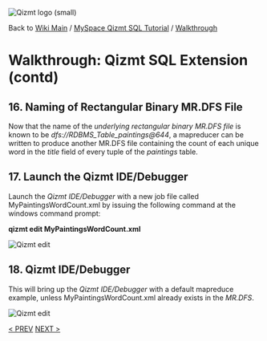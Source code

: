 <a href='Hidden comment: Image:'></a><img src='http://qizmt.googlecode.com/svn/wiki/images/Qizmt_logo_small.png' alt='Qizmt logo (small)' />

Back to <a href='Hidden comment: Link:'></a>[Wiki Main](Main.md) / [MySpace Qizmt SQL Tutorial](MySpaceQizmtSQLQuickStartGuide.md) / [Walkthrough](MySpaceQizmtSQLQuickStartGuideWalkthroughContents.md)


# Walkthrough: Qizmt SQL Extension (contd) #



## 16.  Naming of Rectangular Binary MR.DFS File ##

Now that the name of the _underlying rectangular binary MR.DFS file_ is known to be _dfs://RDBMS\_Table\_paintings@644_, a mapreducer can be written to produce another MR.DFS file containing the count of each unique word in the _title_ field of every tuple of the _paintings_ table.


## 17.  Launch the Qizmt IDE/Debugger ##


Launch the _Qizmt IDE/Debugger_ with a new job file called MyPaintingsWordCount.xml by issuing the following command at the windows command prompt:

**qizmt edit MyPaintingsWordCount.xml**


<a href='Hidden comment: Image:'></a><img src='http://qizmt.googlecode.com/svn/wiki/images/QSQL_EditPaintingsWordCount.png' alt='Qizmt edit' />


## 18.  Qizmt IDE/Debugger ##


This will bring up the _Qizmt IDE/Debugger_ with a default mapreduce example, unless MyPaintingsWordCount.xml already exists in the _MR.DFS_.


<a href='Hidden comment: Image:'></a><img src='http://qizmt.googlecode.com/svn/wiki/images/QSQL_EditorPaintingsWordCount.png' alt='Qizmt edit' />

[< PREV](MySpaceQizmtSQLQuickStartGuideWalkthrough6.md)
[NEXT >](MySpaceQizmtSQLQuickStartGuideWalkthrough8.md)